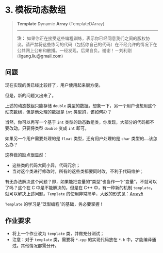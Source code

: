 # 3. 模板动态数组

> **Template** **D**ynamic **Array** (TemplateDArray)
>
> ---
>
> **注：** 如果你正在接受这些编程训练，表示你已经同意我们之间的版权协议。请严禁将这些练习的代码（包括你自己的代码）在不经允许的情况下在公共网上公布和散播。一经发现，后果自负。谢谢！－刘利刚 (<ligang.liu@gmail.com>)

## 问题

现在实现的类已经比较好了，用户使用起来很方便。

但是，新的问题又出来了。

上述的动态数组只能存储 `double` 类型的数据。想象一下，另一个用户也想用这个动态数组，但是他处理的数据是 `int` 类型的，该如何办？

当然，你可以再写一个基于 `int` 类型的动态数组类，你发现，大部分的代码都不要改动，只要将类型 `double` 变成 `int` 即可。

如果另一个用户需要处理的是 `float` 类型，还有用户处理的是 `char` 类型的….该怎么办？

这样做的缺点很显然：

- 这些类的代码大同小异，代码冗余；
- 当对这个类进行修改时，所有的这些类都要同时改，不利于代码维护；

有无办法解决这个问题？即，如果能把变量的“类型”也当作一个“变量”，不就可以了吗？这个在 C 中是不能解决的，但是在 C++ 中，有一种新的机制 `template`，就可以解决上述问题。`Template` 的使用非常简单，大致的形式见：[Array5](../1_BasicDArray/C2Cpp/src/Array5)

`Template` 的学习是“泛型编程”的基础，务必要掌握！

## 作业要求

- 将上一个作业改为 `template` 类，并做充分测试；
- 注意：对于 `template` 类，需要将 `*.cpp` 的实现代码放在 `*.h` 中，才能编译通过。其他情况都需分开。
